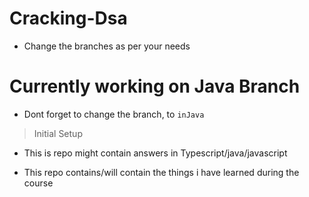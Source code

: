 # Cracking-Dsa

- Change the branches as per your needs

# Currently working on Java Branch

- Dont forget to change the branch, to `inJava`

> Initial Setup

- This is repo might contain answers in Typescript/java/javascript

- This repo contains/will contain the things i have learned during the course
